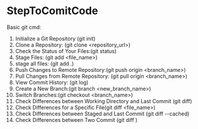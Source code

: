 # StepToComitCode
Basic git cmd:
1. Initialize a Git Repository (git init)
2. Clone a Repository: (git clone <repository_url>)
3. Check the Status of Your Files:(git status)
4. Stage Files: (git add <file_name>)
5. stage all files: (git add .)
6. Push Changes to Remote Repository:(git push origin <branch_name>)
7. Pull Changes from Remote Repository: (git pull origin <branch_name>)
8. View Commit History: (git log)
9. Create a New Branch:(git branch <new_branch_name>)
10. Switch Branches:(git checkout <branch_name>)
11. Check Differences between Working Directory and Last Commit
       (git diff)
12. Check Differences for a Specific File(git diff <file_name>)
13. Check Differences between Staged and Last Commit (git diff --cached)
14. Check Differences between Two Commit (git diff <commit1> <commit2>)